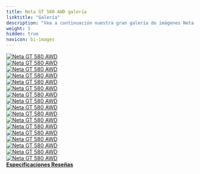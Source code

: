 ```yaml
---
title: Neta GT 580 AWD galería
linktitle: "Galería"
description: "Vea a continuación nuestra gran galería de imágenes Neta GT 580 AWD. Haga clic en las imágenes para ver las versiones de alta resolución."
weight: 5
hidden: true
navicon: bi-images
---
```

<!-- markdownlint-disable MD033 -->
<div class="row" id ="my-gallery">
	<div class="pswp-grid-item col-6 col-md-4">
		<a href="https://media.evkx.net/multimedia/models/neta/gt/gt_580_awd/exterior_1.jpg"
data-pswp-src="https://media.evkx.net/multimedia/models/neta/gt/gt_580_awd/exterior_1.jpg"
data-pswp-width="1920"
data-pswp-height="950" 
target="_blank">
			<img src="https://media.evkx.net/multimedia/models/neta/gt/gt_580_awd/exterior_1_xst.jpg" alt="Neta GT 580 AWD" class="img-fluid " />
		</a>
	</div>
	<div class="pswp-grid-item col-6 col-md-4">
		<a href="https://media.evkx.net/multimedia/models/neta/gt/gt_580_awd/exterior_2.jpg"
data-pswp-src="https://media.evkx.net/multimedia/models/neta/gt/gt_580_awd/exterior_2.jpg"
data-pswp-width="1920"
data-pswp-height="1080" 
target="_blank">
			<img src="https://media.evkx.net/multimedia/models/neta/gt/gt_580_awd/exterior_2_xst.jpg" alt="Neta GT 580 AWD" class="img-fluid " />
		</a>
	</div>
	<div class="pswp-grid-item col-6 col-md-4">
		<a href="https://media.evkx.net/multimedia/models/neta/gt/gt_580_awd/exterior_3.jpg"
data-pswp-src="https://media.evkx.net/multimedia/models/neta/gt/gt_580_awd/exterior_3.jpg"
data-pswp-width="1920"
data-pswp-height="950" 
target="_blank">
			<img src="https://media.evkx.net/multimedia/models/neta/gt/gt_580_awd/exterior_3_xst.jpg" alt="Neta GT 580 AWD" class="img-fluid " />
		</a>
	</div>
	<div class="pswp-grid-item col-6 col-md-4">
		<a href="https://media.evkx.net/multimedia/models/neta/gt/gt_580_awd/frontseats_1.jpg"
data-pswp-src="https://media.evkx.net/multimedia/models/neta/gt/gt_580_awd/frontseats_1.jpg"
data-pswp-width="1920"
data-pswp-height="1081" 
target="_blank">
			<img src="https://media.evkx.net/multimedia/models/neta/gt/gt_580_awd/frontseats_1_xst.jpg" alt="Neta GT 580 AWD" class="img-fluid " />
		</a>
	</div>
	<div class="pswp-grid-item col-6 col-md-4">
		<a href="https://media.evkx.net/multimedia/models/neta/gt/gt_580_awd/frontseats_2.jpg"
data-pswp-src="https://media.evkx.net/multimedia/models/neta/gt/gt_580_awd/frontseats_2.jpg"
data-pswp-width="3000"
data-pswp-height="1930" 
target="_blank">
			<img src="https://media.evkx.net/multimedia/models/neta/gt/gt_580_awd/frontseats_2_xst.jpg" alt="Neta GT 580 AWD" class="img-fluid " />
		</a>
	</div>
	<div class="pswp-grid-item col-6 col-md-4">
		<a href="https://media.evkx.net/multimedia/models/neta/gt/gt_580_awd/frontseats_3.jpg"
data-pswp-src="https://media.evkx.net/multimedia/models/neta/gt/gt_580_awd/frontseats_3.jpg"
data-pswp-width="3000"
data-pswp-height="2000" 
target="_blank">
			<img src="https://media.evkx.net/multimedia/models/neta/gt/gt_580_awd/frontseats_3_xst.jpg" alt="Neta GT 580 AWD" class="img-fluid " />
		</a>
	</div>
	<div class="pswp-grid-item col-6 col-md-4">
		<a href="https://media.evkx.net/multimedia/models/neta/gt/gt_580_awd/interior_1.jpg"
data-pswp-src="https://media.evkx.net/multimedia/models/neta/gt/gt_580_awd/interior_1.jpg"
data-pswp-width="1920"
data-pswp-height="950" 
target="_blank">
			<img src="https://media.evkx.net/multimedia/models/neta/gt/gt_580_awd/interior_1_xst.jpg" alt="Neta GT 580 AWD" class="img-fluid " />
		</a>
	</div>
	<div class="pswp-grid-item col-6 col-md-4">
		<a href="https://media.evkx.net/multimedia/models/neta/gt/gt_580_awd/interior_2.jpg"
data-pswp-src="https://media.evkx.net/multimedia/models/neta/gt/gt_580_awd/interior_2.jpg"
data-pswp-width="3000"
data-pswp-height="1881" 
target="_blank">
			<img src="https://media.evkx.net/multimedia/models/neta/gt/gt_580_awd/interior_2_xst.jpg" alt="Neta GT 580 AWD" class="img-fluid " />
		</a>
	</div>
	<div class="pswp-grid-item col-6 col-md-4">
		<a href="https://media.evkx.net/multimedia/models/neta/gt/gt_580_awd/interior_3.jpg"
data-pswp-src="https://media.evkx.net/multimedia/models/neta/gt/gt_580_awd/interior_3.jpg"
data-pswp-width="3000"
data-pswp-height="1965" 
target="_blank">
			<img src="https://media.evkx.net/multimedia/models/neta/gt/gt_580_awd/interior_3_xst.jpg" alt="Neta GT 580 AWD" class="img-fluid " />
		</a>
	</div>
	<div class="pswp-grid-item col-6 col-md-4">
		<a href="https://media.evkx.net/multimedia/models/neta/gt/gt_580_awd/interior_4.jpg"
data-pswp-src="https://media.evkx.net/multimedia/models/neta/gt/gt_580_awd/interior_4.jpg"
data-pswp-width="1920"
data-pswp-height="1081" 
target="_blank">
			<img src="https://media.evkx.net/multimedia/models/neta/gt/gt_580_awd/interior_4_xst.jpg" alt="Neta GT 580 AWD" class="img-fluid " />
		</a>
	</div>
	<div class="pswp-grid-item col-6 col-md-4">
		<a href="https://media.evkx.net/multimedia/models/neta/gt/gt_580_awd/interior_5.jpg"
data-pswp-src="https://media.evkx.net/multimedia/models/neta/gt/gt_580_awd/interior_5.jpg"
data-pswp-width="1920"
data-pswp-height="1081" 
target="_blank">
			<img src="https://media.evkx.net/multimedia/models/neta/gt/gt_580_awd/interior_5_xst.jpg" alt="Neta GT 580 AWD" class="img-fluid " />
		</a>
	</div>
	<div class="pswp-grid-item col-6 col-md-4">
		<a href="https://media.evkx.net/multimedia/models/neta/gt/gt_580_awd/main_1.jpg"
data-pswp-src="https://media.evkx.net/multimedia/models/neta/gt/gt_580_awd/main_1.jpg"
data-pswp-width="3000"
data-pswp-height="1484" 
target="_blank">
			<img src="https://media.evkx.net/multimedia/models/neta/gt/gt_580_awd/main_1_xst.jpg" alt="Neta GT 580 AWD" class="img-fluid " />
		</a>
	</div>
	<div class="pswp-grid-item col-6 col-md-4">
		<a href="https://media.evkx.net/multimedia/models/neta/gt/gt_580_awd/rearlights_1.jpg"
data-pswp-src="https://media.evkx.net/multimedia/models/neta/gt/gt_580_awd/rearlights_1.jpg"
data-pswp-width="3000"
data-pswp-height="1999" 
target="_blank">
			<img src="https://media.evkx.net/multimedia/models/neta/gt/gt_580_awd/rearlights_1_xst.jpg" alt="Neta GT 580 AWD" class="img-fluid " />
		</a>
	</div>
	<div class="pswp-grid-item col-6 col-md-4">
		<a href="https://media.evkx.net/multimedia/models/neta/gt/gt_580_awd/roof_1.jpg"
data-pswp-src="https://media.evkx.net/multimedia/models/neta/gt/gt_580_awd/roof_1.jpg"
data-pswp-width="1920"
data-pswp-height="950" 
target="_blank">
			<img src="https://media.evkx.net/multimedia/models/neta/gt/gt_580_awd/roof_1_xst.jpg" alt="Neta GT 580 AWD" class="img-fluid " />
		</a>
	</div>
	<div class="pswp-grid-item col-6 col-md-4">
		<a href="https://media.evkx.net/multimedia/models/neta/gt/gt_580_awd/screens_1.jpg"
data-pswp-src="https://media.evkx.net/multimedia/models/neta/gt/gt_580_awd/screens_1.jpg"
data-pswp-width="3000"
data-pswp-height="2000" 
target="_blank">
			<img src="https://media.evkx.net/multimedia/models/neta/gt/gt_580_awd/screens_1_xst.jpg" alt="Neta GT 580 AWD" class="img-fluid " />
		</a>
	</div>
	<div class="pswp-grid-item col-6 col-md-4">
		<a href="https://media.evkx.net/multimedia/models/neta/gt/gt_580_awd/soundsystem_1.jpg"
data-pswp-src="https://media.evkx.net/multimedia/models/neta/gt/gt_580_awd/soundsystem_1.jpg"
data-pswp-width="1920"
data-pswp-height="1081" 
target="_blank">
			<img src="https://media.evkx.net/multimedia/models/neta/gt/gt_580_awd/soundsystem_1_xst.jpg" alt="Neta GT 580 AWD" class="img-fluid " />
		</a>
	</div>
	<div class="pswp-grid-item col-6 col-md-4">
		<a href="https://media.evkx.net/multimedia/models/neta/gt/gt_580_awd/wheels_1.jpg"
data-pswp-src="https://media.evkx.net/multimedia/models/neta/gt/gt_580_awd/wheels_1.jpg"
data-pswp-width="2400"
data-pswp-height="1360" 
target="_blank">
			<img src="https://media.evkx.net/multimedia/models/neta/gt/gt_580_awd/wheels_1_xst.jpg" alt="Neta GT 580 AWD" class="img-fluid " />
		</a>
	</div>
</div>
<script type="module">
  import PhotoSwipeLightbox from '/js/photoswipe-lightbox.esm.js';
    const lightbox = new PhotoSwipeLightbox({
       gallery: '#my-gallery',
        children: 'a',
        pswpModule: () => import('/js/photoswipe.esm.js')
    });
lightbox.init();
</script>
<div class="mt-3 mb-3">
<a href="../specifications/" class="text-decoration-none text-black">
<strong><i class="bi-arrow-left"></i> Especificaciones </strong>
</a>
<a href="../reviews/" class="text-decoration-none text-black float-end">
<strong>Reseñas <i class="bi-arrow-right"></i></strong>
</a>
</div>
